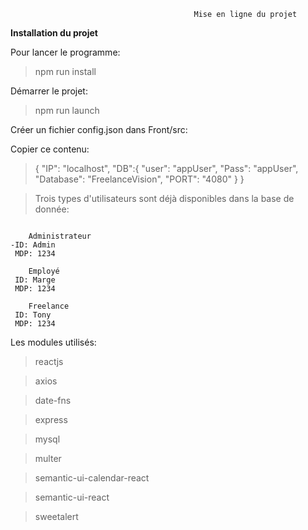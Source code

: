 
                                             
                                             Mise en ligne du projet

  **Installation du projet**
  
Pour lancer le programme:

>npm run install

Démarrer le projet:

>npm run launch


Créer un fichier config.json dans Front/src:

Copier ce contenu:
>{
  "IP": "localhost",
  "DB":{
    "user": "appUser",
    "Pass": "appUser",
    "Database": "FreelanceVision",
    "PORT": "4080"
  }
}

>Trois types d'utilisateurs sont déjà disponibles dans la base de donnée:
```

    Administrateur
-ID: Admin
 MDP: 1234
 
    Employé
 ID: Marge
 MDP: 1234
 
    Freelance
 ID: Tony
 MDP: 1234

```
Les modules utilisés:

>reactjs

>axios 

>date-fns

>express

>mysql

>multer

>semantic-ui-calendar-react

>semantic-ui-react

>sweetalert


